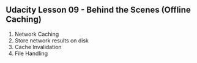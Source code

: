 ## Udacity Lesson 09 - Behind the Scenes (Offline Caching)

1. Network Caching
2. Store network results on disk
3. Cache Invalidation
4. File Handling

